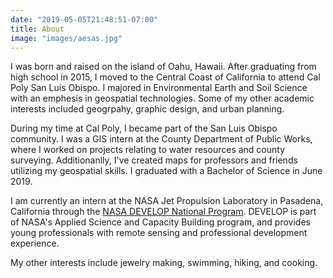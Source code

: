 ```yaml
---
date: "2019-05-05T21:48:51-07:00"
title: About
image: "images/aesas.jpg"
---
```


I was born and raised on the island of Oahu, Hawaii. After graduating from high school in 2015, I moved to the Central Coast of California to attend Cal Poly San Luis Obispo. I majored in Environmental Earth and Soil Science with an emphesis in geospatial technologies. Some of my other academic interests included geogrpahy, graphic design, and urban planning.

During my time at Cal Poly, I became part of the San Luis Obispo community. I was a GIS intern at the County Department of Public Works, where I worked on projects relating to water resources and county surveying. Additionanlly, I've created maps for professors and friends utilizing my geospatial skills. I graduated with a Bachelor of Science in June 2019. 

I am currently an intern at the NASA Jet Propulsion Laboratory in Pasadena, California through the [NASA DEVELOP National Program](https://develop.larc.nasa.gov/). DEVELOP is part of NASA's Applied Science and Capacity Building program, and provides young professionals with remote sensing and professional development experience.

My other interests include jewelry making, swimming, hiking, and cooking.